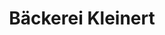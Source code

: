 ---
title: "Bäckerei Kleinert"
url: /leipzig/baeckerei-kleinert-gohliser-strasse/
shop: Bäckerei
---